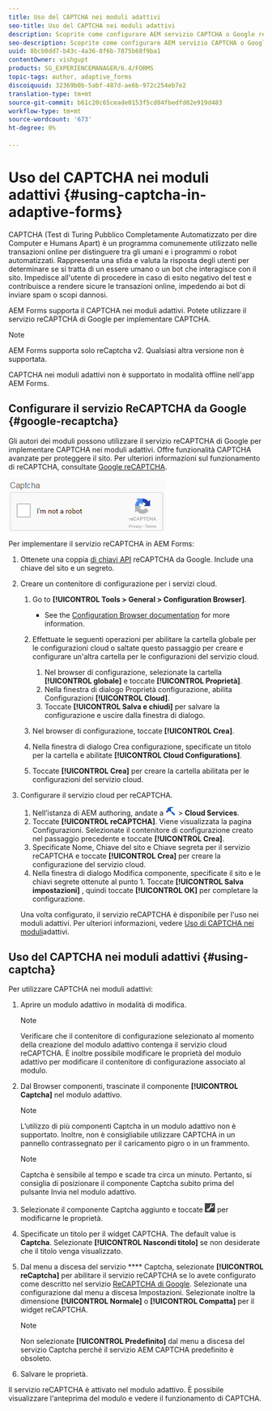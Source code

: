 ```yaml
---
title: Uso del CAPTCHA nei moduli adattivi
seo-title: Uso del CAPTCHA nei moduli adattivi
description: Scoprite come configurare AEM servizio CAPTCHA o Google reCAPTCHA nei moduli adattivi.
seo-description: Scoprite come configurare AEM servizio CAPTCHA o Google reCAPTCHA nei moduli adattivi.
uuid: 8bcb0dd7-b43c-4a36-8f6b-7875b68f9ba1
contentOwner: vishgupt
products: SG_EXPERIENCEMANAGER/6.4/FORMS
topic-tags: author, adaptive_forms
discoiquuid: 32369b0b-5abf-487d-ae6b-972c254eb7e2
translation-type: tm+mt
source-git-commit: b61c20c65ceade0153f5cd04fbedfd02e919d483
workflow-type: tm+mt
source-wordcount: '673'
ht-degree: 0%

---
```



# Uso del CAPTCHA nei moduli adattivi {#using-captcha-in-adaptive-forms}

CAPTCHA (Test di Turing Pubblico Completamente Automatizzato per dire Computer e Humans Apart) è un programma comunemente utilizzato nelle transazioni online per distinguere tra gli umani e i programmi o robot automatizzati. Rappresenta una sfida e valuta la risposta degli utenti per determinare se si tratta di un essere umano o un bot che interagisce con il sito. Impedisce all&#39;utente di procedere in caso di esito negativo del test e contribuisce a rendere sicure le transazioni online, impedendo ai bot di inviare spam o scopi dannosi.

 AEM Forms supporta il CAPTCHA nei moduli adattivi. Potete utilizzare il servizio reCAPTCHA di Google per implementare CAPTCHA.

>[!NOTE]
>
> AEM Forms supporta solo reCaptcha v2. Qualsiasi altra versione non è supportata.
>
>CAPTCHA nei moduli adattivi non è supportato in modalità offline nell&#39;app  AEM Forms.

## Configurare il servizio ReCAPTCHA da Google {#google-recaptcha}

Gli autori dei moduli possono utilizzare il servizio reCAPTCHA di Google per implementare CAPTCHA nei moduli adattivi. Offre funzionalità CAPTCHA avanzate per proteggere il sito. Per ulteriori informazioni sul funzionamento di reCAPTCHA, consultate [Google reCAPTCHA](https://developers.google.com/recaptcha/).

![ricontcha](assets/recaptcha.png)

Per implementare il servizio reCAPTCHA in  AEM Forms:

1. Ottenete una coppia [di chiavi API](https://www.google.com/recaptcha/admin) reCAPTCHA da Google. Include una chiave del sito e un segreto.
1. Creare un contenitore di configurazione per i servizi cloud.

   1. Go to **[!UICONTROL Tools > General > Configuration Browser]**.
      * See the [Configuration Browser documentation](/help/sites-administering/configurations.md) for more information.
   1. Effettuate le seguenti operazioni per abilitare la cartella globale per le configurazioni cloud o saltate questo passaggio per creare e configurare un&#39;altra cartella per le configurazioni del servizio cloud.

      1. Nel browser di configurazione, selezionate la cartella **[!UICONTROL globale]** e toccate **[!UICONTROL Proprietà]**.
      1. Nella finestra di dialogo Proprietà configurazione, abilita Configurazioni **[!UICONTROL Cloud]**.
      1. Toccate **[!UICONTROL Salva e chiudi]** per salvare la configurazione e uscire dalla finestra di dialogo.
   1. Nel browser di configurazione, toccate **[!UICONTROL Crea]**.
   1. Nella finestra di dialogo Crea configurazione, specificate un titolo per la cartella e abilitate **[!UICONTROL Cloud Configurations]**.
   1. Toccate **[!UICONTROL Crea]** per creare la cartella abilitata per le configurazioni del servizio cloud.


1. Configurare il servizio cloud per reCAPTCHA.

   1. Nell’istanza di AEM authoring, andate a ![strumenti](assets/tools.png) > **Cloud Services**.
   1. Toccate **[!UICONTROL reCAPTCHA]**. Viene visualizzata la pagina Configurazioni. Selezionate il contenitore di configurazione creato nel passaggio precedente e toccate **[!UICONTROL Crea]**.
   1. Specificate Nome, Chiave del sito e Chiave segreta per il servizio reCAPTCHA e toccate **[!UICONTROL Crea]** per creare la configurazione del servizio cloud.
   1. Nella finestra di dialogo Modifica componente, specificate il sito e le chiavi segrete ottenute al punto 1. Toccate **[!UICONTROL Salva impostazioni]** , quindi toccate **[!UICONTROL OK]** per completare la configurazione.

   Una volta configurato, il servizio reCAPTCHA è disponibile per l&#39;uso nei moduli adattivi. Per ulteriori informazioni, vedere [Uso di CAPTCHA nei moduli](#using-captcha)adattivi.

## Uso del CAPTCHA nei moduli adattivi {#using-captcha}

Per utilizzare CAPTCHA nei moduli adattivi:

1. Aprire un modulo adattivo in modalità di modifica.

   >[!NOTE]
   >
   >Verificare che il contenitore di configurazione selezionato al momento della creazione del modulo adattivo contenga il servizio cloud reCAPTCHA. È inoltre possibile modificare le proprietà del modulo adattivo per modificare il contenitore di configurazione associato al modulo.

1. Dal Browser componenti, trascinate il componente **[!UICONTROL Captcha]** nel modulo adattivo.

   >[!NOTE]
   >
   >L’utilizzo di più componenti Captcha in un modulo adattivo non è supportato. Inoltre, non è consigliabile utilizzare CAPTCHA in un pannello contrassegnato per il caricamento pigro o in un frammento.

   >[!NOTE]
   >
   >Captcha è sensibile al tempo e scade tra circa un minuto. Pertanto, si consiglia di posizionare il componente Captcha subito prima del pulsante Invia nel modulo adattivo.

1. Selezionate il componente Captcha aggiunto e toccate ![cmppr](assets/cmppr.png) per modificarne le proprietà.
1. Specificate un titolo per il widget CAPTCHA. The default value is **Captcha**. Selezionate **[!UICONTROL Nascondi titolo]** se non desiderate che il titolo venga visualizzato.
1. Dal menu a discesa del servizio **** Captcha, selezionate **[!UICONTROL reCaptcha]** per abilitare il servizio reCAPTCHA se lo avete configurato come descritto nel servizio [ReCAPTCHA di Google](#google-recaptcha). Selezionate una configurazione dal menu a discesa Impostazioni. Selezionate inoltre la dimensione **[!UICONTROL Normale]** o **[!UICONTROL Compatta]** per il widget reCAPTCHA.

   >[!NOTE]
   >
   >Non selezionate **[!UICONTROL Predefinito]** dal menu a discesa del servizio Captcha perché il servizio AEM CAPTCHA predefinito è obsoleto.

1. Salvare le proprietà.

Il servizio reCAPTCHA è attivato nel modulo adattivo. È possibile visualizzare l&#39;anteprima del modulo e vedere il funzionamento di CAPTCHA.
